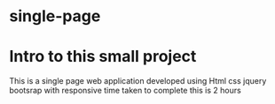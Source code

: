 # single-page

# Intro to this small project
This is a single page web application developed using Html css jquery  bootsrap
with responsive
time taken to complete this is 2 hours

